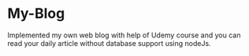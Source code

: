 # My-Blog
Implemented my own web blog with help of Udemy course and you can read your daily article without database support using nodeJs.
